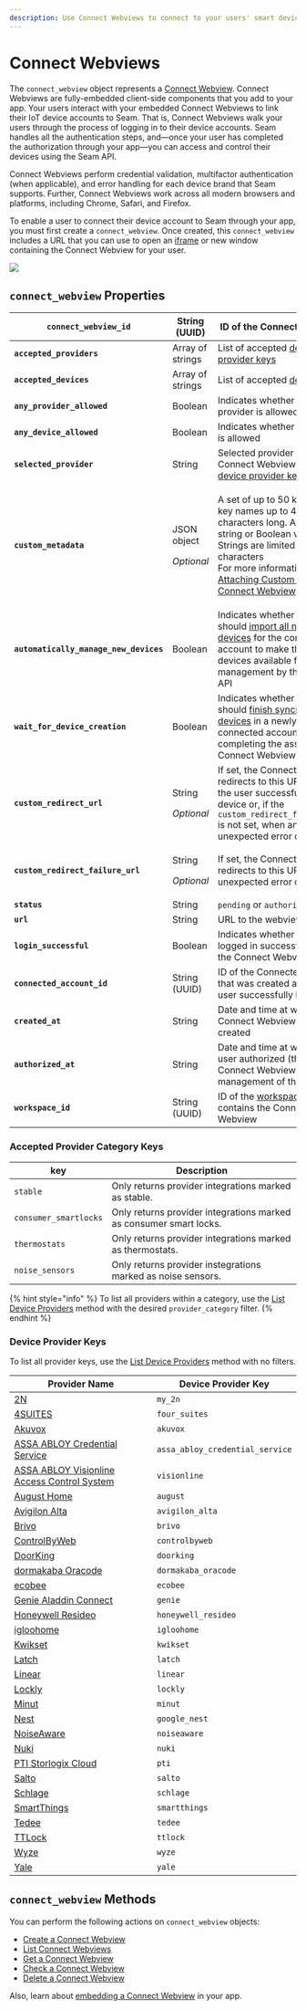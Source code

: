 ```yaml
---
description: Use Connect Webviews to connect to your users' smart devices to the Seam API
---
```


# Connect Webviews

The `connect_webview` object represents a [Connect Webview](../../core-concepts/connect-webviews/). Connect Webviews are fully-embedded client-side components that you add to your app. Your users interact with your embedded Connect Webviews to link their IoT device accounts to Seam. That is, Connect Webviews walk your users through the process of logging in to their device accounts. Seam handles all the authentication steps, and—once your user has completed the authorization through your app—you can access and control their devices using the Seam API.

Connect Webviews perform credential validation, multifactor authentication (when applicable), and error handling for each device brand that Seam supports. Further, Connect Webviews work across all modern browsers and platforms, including Chrome, Safari, and Firefox.

To enable a user to connect their device account to Seam through your app, you must first create a `connect_webview`. Once created, this `connect_webview` includes a URL that you can use to open an [iframe](https://www.w3schools.com/html/html\_iframe.asp) or new window containing the Connect Webview for your user.

![](<../../.gitbook/assets/image (12).png>)

## `connect_webview` Properties

| **`connect_webview_id`**               | String (UUID)                              | ID of the Connect Webview                                                                                                                                                                                                                                                                                                     |
| -------------------------------------- | ------------------------------------------ | ----------------------------------------------------------------------------------------------------------------------------------------------------------------------------------------------------------------------------------------------------------------------------------------------------------------------------- |
| **`accepted_providers`**               | Array of strings                           | List of accepted [device provider keys](./#device-provider-keys)                                                                                                                                                                                                                                                              |
| **`accepted_devices`**                 | Array of strings                           | List of accepted [devices](../../core-concepts/devices/)                                                                                                                                                                                                                                                                      |
| **`any_provider_allowed`**             | Boolean                                    | Indicates whether any provider is allowed                                                                                                                                                                                                                                                                                     |
| **`any_device_allowed`**               | Boolean                                    | Indicates whether any device is allowed                                                                                                                                                                                                                                                                                       |
| **`selected_provider`**                | String                                     | Selected provider of the Connect Webview, one of [device provider keys](./#device-provider-keys)                                                                                                                                                                                                                              |
| **`custom_metadata`**                  | <p>JSON object</p><p><em>Optional</em></p> | <p>A set of up to 50 keys, with key names up to 40 characters long. Accepts string or Boolean values. Strings are limited to 500 characters<br>For more information, see <a href="../../core-concepts/connect-webviews/attaching-custom-data-to-the-connect-webview.md">Attaching Custom Data to the Connect Webview</a>.</p> |
| **`automatically_manage_new_devices`** | Boolean                                    | Indicates whether Seam should [import all new devices](../../core-concepts/connect-webviews/customizing-connect-webviews.md#automatically\_manage\_new\_devices) for the connected account to make these devices available for use and management by the Seam API                                                             |
| **`wait_for_device_creation`**         | Boolean                                    | Indicates whether Seam should [finish syncing all devices](../../core-concepts/connect-webviews/customizing-connect-webviews.md#wait\_for\_device\_creation) in a newly-connected account before completing the associated Connect Webview                                                                                    |
| **`custom_redirect_url`**              | <p>String</p><p><em>Optional</em></p>      | If set, the Connect Webview redirects to this URL when the user successfully pairs a device or, if the `custom_redirect_failure_url` is not set, when an unexpected error occurs                                                                                                                                              |
| **`custom_redirect_failure_url`**      | <p>String</p><p><em>Optional</em></p>      | If set, the Connect Webview redirects to this URL when an unexpected error occurs                                                                                                                                                                                                                                             |
| **`status`**                           | String                                     | `pending` or `authorized`                                                                                                                                                                                                                                                                                                     |
| **`url`**                              | String                                     | URL to the webview                                                                                                                                                                                                                                                                                                            |
| **`login_successful`**                 | Boolean                                    | Indicates whether the user logged in successfully using the Connect Webview                                                                                                                                                                                                                                                   |
| **`connected_account_id`**             | String (UUID)                              | ID of the Connected Account that was created after the user successfully logged in                                                                                                                                                                                                                                            |
| **`created_at`**                       | String                                     | Date and time at which the Connect Webview was created                                                                                                                                                                                                                                                                        |
| **`authorized_at`**                    | String                                     | Date and time at which the user authorized (through the Connect Webview) the management of their devices                                                                                                                                                                                                                      |
| **`workspace_id`**                     | String (UUID)                              | ID of the [workspace](../../core-concepts/workspaces/) that contains the Connect Webview                                                                                                                                                                                                                                      |

### Accepted Provider Category Keys

| key                   | Description                                                        |
| --------------------- | ------------------------------------------------------------------ |
| `stable`              | Only returns provider integrations marked as stable.               |
| `consumer_smartlocks` | Only returns provider integrations marked as consumer smart locks. |
| `thermostats`         | Only returns provider integrations marked as thermostats.          |
| `noise_sensors`       | Only returns provider instegrations marked as noise sensors.       |

{% hint style="info" %}
To list all providers within a category, use the [List Device Providers](../devices/list-device-providers.md) method with the desired `provider_category` filter.
{% endhint %}

### Device Provider Keys

To list all provider keys, use the [List Device Providers](../devices/list-device-providers.md) method with no filters.

| Provider Name                                                                                                                  | Device Provider Key             |
| ------------------------------------------------------------------------------------------------------------------------------ | ------------------------------- |
| [2N](../../device-guides/2n-intercom-systems.md)                                                                               | `my_2n`                         |
| [4SUITES](../../device-and-system-integration-guides/4suites-locks/)                                                           | `four_suites`                   |
| [Akuvox](https://akuvox.com/)                                                                                                  | `akuvox`                        |
| [ASSA ABLOY Credential Service](../../device-guides/assa-abloy-credential-services-credential-manager-in-development.md)       | `assa_abloy_credential_service` |
| [ASSA ABLOY Visionline Access Control System](../../device-guides/assa-abloy-visionline-access-control-system-in-development/) | `visionline`                    |
| [August Home](../../device-guides/august-locks.md)                                                                             | `august`                        |
| [Avigilon Alta](../../device-guides/avigilon-alta-access-system.md)                                                            | `avigilon_alta`                 |
| [Brivo](../../device-guides/brivo-access.md)                                                                                   | `brivo`                         |
| [ControlByWeb](../../device-guides/get-started-with-controlbyweb-devices.md)                                                   | `controlbyweb`                  |
| [DoorKing](https://www.doorking.com/)                                                                                          | `doorking`                      |
| [dormakaba Oracode](../../device-guides/dormakaba-oracode-locks.md)                                                            | `dormakaba_oracode`             |
| [ecobee](../../device-guides/ecobee-thermostats.md)                                                                            | `ecobee`                        |
| [Genie Aladdin Connect](https://www.geniecompany.com/aladdin-connect-by-genie)                                                 | `genie`                         |
| [Honeywell Resideo](../../device-and-system-integration-guides/honeywell-thermostats/)                                         | `honeywell_resideo`             |
| [igloohome](../../device-guides/igloohome-locks.md)                                                                            | `igloohome`                     |
| [Kwikset](../../device-guides/kwikset-locks.md)                                                                                | `kwikset`                       |
| [Latch](../../device-and-system-integration-guides/latch-access-control-system/)                                               | `latch`                         |
| [Linear](https://linear-solutions.com/)                                                                                        | `linear`                        |
| [Lockly](../../device-guides/lockly-locks.md)                                                                                  | `lockly`                        |
| [Minut](../../device-guides/minut-sensors.md)                                                                                  | `minut`                         |
| [Nest](../../device-guides/google-nest-thermostats/)                                                                           | `google_nest`                   |
| [NoiseAware](../../device-guides/noiseaware-sensors.md)                                                                        | `noiseaware`                    |
| [Nuki](../../device-guides/nuki-locks.md)                                                                                      | `nuki`                          |
| [PTI Storlogix Cloud](../../device-guides/pti-storlogix-cloud.md)                                                              | `pti`                           |
| [Salto](../../device-guides/salto-locks.md)                                                                                    | `salto`                         |
| [Schlage](https://www.schlage.com/en/home/products/products-smart-locks.html)                                                  | `schlage`                       |
| [SmartThings](https://www.smartthings.com/)                                                                                    | `smartthings`                   |
| [Tedee](../../device-and-system-integration-guides/tedee-locks/)                                                               | `tedee`                         |
| [TTLock](../../device-guides/ttlock-locks.md)                                                                                  | `ttlock`                        |
| [Wyze](../../device-guides/wyze-locks.md)                                                                                      | `wyze`                          |
| [Yale](../../device-guides/yale-locks.md)                                                                                      | `yale`                          |

## `connect_webview` Methods

You can perform the following actions on `connect_webview` objects:

* [Create a Connect Webview](create-a-connect-webview.md)
* [List Connect Webviews](list-connect-webviews.md)
* [Get a Connect Webview](get-a-connect-webview.md)
* [Check a Connect Webview](get-a-connect-webview.md)
* [Delete a Connect Webview](delete-a-connect-webview.md)

Also, learn about [embedding a Connect Webview](embedding-a-connect-webview.md) in your app.
